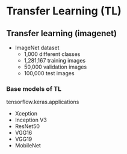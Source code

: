 # Transfer Learning (TL)

## Transfer learning (imagenet)
- ImageNet dataset 
    - 1,000 different classes
    - 1,281,167 training images
    - 50,000 validation images
    - 100,000 test images
### Base models of TL
tensorflow.keras.applications
- Xception
- Inception V3
- ResNet50
- VGG16
- VGG19
- MobileNet
